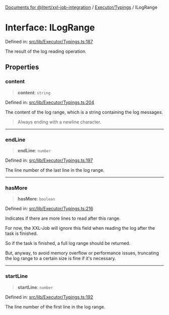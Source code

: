 [Documents for @litert/xxl-job-integration](../../../index.md) / [Executor/Typings](../index.md) / ILogRange

# Interface: ILogRange

Defined in: [src/lib/Executor/Typings.ts:187](https://github.com/litert/xxl-job-integration.js/blob/master/src/lib/Executor/Typings.ts#L187)

The result of the log reading operation.

## Properties

### content

> **content**: `string`

Defined in: [src/lib/Executor/Typings.ts:204](https://github.com/litert/xxl-job-integration.js/blob/master/src/lib/Executor/Typings.ts#L204)

The content of the log range, which is a string containing the log messages.

> Always ending with a newline character.

***

### endLine

> **endLine**: `number`

Defined in: [src/lib/Executor/Typings.ts:197](https://github.com/litert/xxl-job-integration.js/blob/master/src/lib/Executor/Typings.ts#L197)

The line number of the last line in the log range.

***

### hasMore

> **hasMore**: `boolean`

Defined in: [src/lib/Executor/Typings.ts:216](https://github.com/litert/xxl-job-integration.js/blob/master/src/lib/Executor/Typings.ts#L216)

Indicates if there are more lines to read after this range.

For now, the XXL-Job will ignore this field when reading the log after the task is finished.

So if the task is finished, a full log range should be returned.

But, anyway, to avoid memory overflow or performance issues, truncating the log range to a certain size is fine
if it's necessary.

***

### startLine

> **startLine**: `number`

Defined in: [src/lib/Executor/Typings.ts:192](https://github.com/litert/xxl-job-integration.js/blob/master/src/lib/Executor/Typings.ts#L192)

The line number of the first line in the log range.
